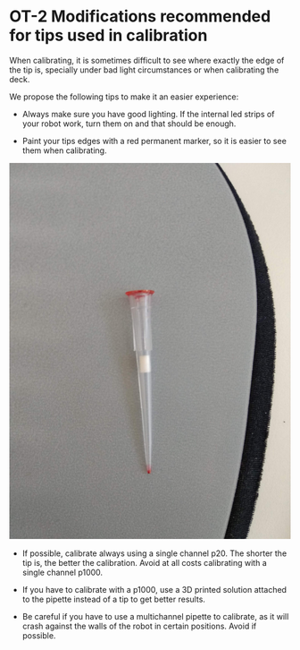 # OT-2 Modifications recommended for tips used in calibration

When calibrating, it is sometimes difficult to see where exactly the edge of the tip is, specially under bad light circumstances or when calibrating the deck.

We propose the following tips to make it an easier experience:

- Always make sure you have good lighting. If the internal led strips of your robot work, turn them on and that should be enough.

- Paint your tips edges with a red permanent marker, so it is easier to see them when calibrating.

![calibrating_painted_tip.jpg](https://github.com/BU-ISCIII/opentrons_covid19/blob/develop/img/calibrating_painted_tip.jpg?raw=true)

- If possible, calibrate always using a single channel p20. The shorter the tip is, the better the calibration. Avoid at all costs calibrating with a single channel p1000.

- If you have to calibrate with a p1000, use a 3D printed solution attached to the pipette instead of a tip to get better results.

- Be careful if you have to use a multichannel pipette to calibrate, as it will crash against the walls of the robot in certain positions. Avoid if possible.
